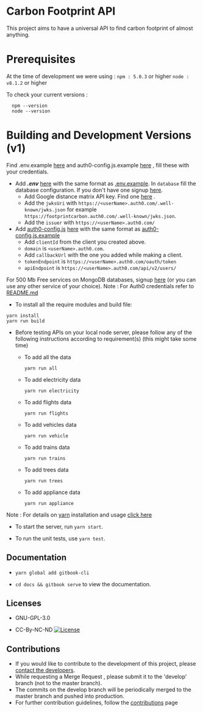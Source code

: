 # Carbon Footprint API

This project aims to have a universal API to find carbon footprint of almost anything.

# Prerequisites

At the time of development we were using :
`npm : 5.0.3` or higher
`node : v8.1.2` or higher

To check your current versions :

```
  npm --version
  node --version
```

# Building and Development Versions (v1)

Find .env.example [here](https://gitlab.com/aossie/CarbonFootprint-API/blob/master/.env.example) and auth0-config.js.example [here](https://gitlab.com/aossie/CarbonFootprint-API/tree/master/client/src/Auth/auth0-config.js.example) , fill these with your credentials.

* Add ___.env___ [here](https://gitlab.com/aossie/CarbonFootprint-API) with the same format as [.env.example](https://gitlab.com/aossie/CarbonFootprint-API/blob/master/.env.example). In `database` fill the database configuration. If you don't have one signup [here](https://mlab.com/signup/).
     * Add Google distance matrix API key. Find one [here](https://developers.google.com/maps/documentation/distance-matrix/get-api-key) .
     * Add the `jwksUri` with `https://<userName>.auth0.com/.well-known/jwks.json` for example `https://footprintcarbon.auth0.com/.well-known/jwks.json`.
     * Add the `issuer` with `https://<userName>.auth0.com/`
* Add [auth0-config.js]() [here](https://gitlab.com/aossie/CarbonFootprint-API/tree/master/client/src/Auth) with the same format as [auth0-config.js.example](https://gitlab.com/aossie/CarbonFootprint-API/tree/master/client/src/Auth/auth0-config.js.example)
     * Add `clientId` from the client you created above.
     * `domain` is `<userName>.auth0.com`.
     * Add `callbackUrl` with the one you added while making a client.
     * `tokenEndpoint` is `https://<userName>.auth0.com/oauth/token`
     * `apiEndpoint` is `https://<userName>.auth0.com/api/v2/users/`

 For 500 Mb Free services on MongoDB databases, signup [here](https://www.mlab.com/signup) (or you can use any other service of your choice).
 Note : For Auth0 credentials refer to [README.md](https://gitlab.com/aossie/CarbonFootprint-API/blob/master/client/src/Auth/README.md)

* To install all the require modules and build file:

```
yarn install
yarn run build
```

* Before testing APIs on your local node server, please follow any of the following instructions according to requirement(s) (this might take some time)

    * To add all the data
       ```
       yarn run all
       ```
    * To add electricity data
      ```
      yarn run electricity
      ```
    * To add flights data
      ```
      yarn run flights
      ```
    * To add vehicles data
      ```
      yarn run vehicle
      ```
    * To add trains data
      ```
      yarn run trains
      ```
    * To add trees data
      ```
      yarn run trees
      ```
    * To add appliance data
      ```
      yarn run appliance
      ```

Note : For details on [yarn](https://yarnpkg.com) installation and usage [click here](https://yarnpkg.com/en/docs/usage)

* To start the server, run `yarn start`.

* To run the unit tests, use `yarn test`.

Documentation
-------------
* `yarn global add gitbook-cli`

* `cd docs && gitbook serve`  to view the documentation.

Licenses
---------
* GNU-GPL-3.0

* CC-By-NC-ND [![License](https://i.creativecommons.org/l/by-nc-nd/4.0/88x31.png)](http://creativecommons.org/licenses/by-nc-nd/4.0/)


Contributions
-------------

- If you would like to contribute to the development of this project, please [contact the developers](mailto:bruno.wp@gmail.com).
- While requesting a Merge Request , please submit it to the 'develop' branch (not to the master branch).
- The commits on the develop branch will be periodically merged to the master branch and pushed into production. 
- For further contribution guidelines, follow the [contributions](./CONTRIBUTING.md) page


